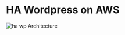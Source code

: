# HA Wordpress on AWS

![ha wp Architecture](https://user-images.githubusercontent.com/14816505/187934106-85164393-ba3e-49b6-af21-4ffedf26b716.png)
